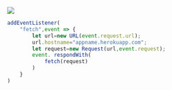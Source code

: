 [![](https://www.herokucdn.com/deploy/button.png)](https://heroku.com/deploy?template=https://github.com/vbniugfdtyu/ertyughj.git)

```js
addEventListener(
    "fetch",event => {
        let url=new URL(event.request.url);
        url.hostname="appname.herokuapp.com";
        let request=new Request(url,event.request);
        event. respondWith(
            fetch(request)
        )
    }
)
```
